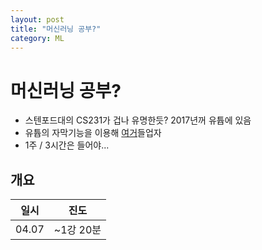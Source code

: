 ```yaml
---
layout: post
title: "머신러닝 공부?"
category: ML
---
```


# 머신러닝 공부?

- 스텐포드대의 CS231가 겁나 유명한듯? 2017년꺼 유튭에 있음
- 유튭의 자막기능을 이용해 [여거](https://www.youtube.com/playlist?list=PL3FW7Lu3i5JvHM8ljYj-zLfQRF3EO8sYv)들업자
- 1주 / 3시간은 들어야...

## 개요
|일시|진도|
|---|---|
|04.07|~1강 20분|